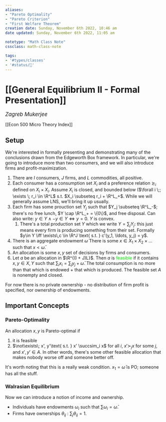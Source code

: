 ```yaml
---
aliases:
- "Pareto Optimality"
- "Pareto Criterion"
- "First Welfare Theorem"
creation date: Sunday, November 6th 2022, 10:46 am
date updated: Sunday, November 6th 2022, 11:05 am

notetype: "Math Class Note"
cssclass: math-class-note

tags: 
- '#types/classes'
- '#status/🚧'
---
```


# [[General Equilibrium II - Formal Presentation]]
<span style = "font-size:120%"><i >Zagreb Mukerjee </i></span>

[[Econ 500 Micro Theory Index]]

## Setup

We're interested in formally presenting and demonstrating many of the conclusions drawn from the Edgeworth Box framework. In particular, we're going to introduce more than two consumers, and we will also introduce firms and profit-maximization. 

1) There are $I$ consumers, $J$ firms, and $L$ commodities, all positive. 
2) Each consumer has a consumption set $X_i$ and a preference relation $\succsim_i$ defined on $X_i \times X_i$. Assume $X_i$ is closed, and bounded below ($\forall i \;; \exists \; r_i \in \R^L$ s.t. $X_i \subseteq r_i + \R^L_+$. While we will generally assume LNS, we'll bring it up usually.  
3) Each firm has some prouction set $Y_j$ such that $Y_j \subseteq \R^L_-$; there's no free lunch, $Y \cap \R^L_+ = \{0\}$, and free disposal. Can also write: $y \in Y \land -y \in Y \iff y = 0$. $Y$ is convex. 
	1) There's a total production set $Y$ which we write $Y = \sum_j Y_j$: this just means every firm is producing something from their set. Formally $y\in Y \iff \exists\,c \in \R^J \text{ s.t. } c'(y_1, \ldots, y_j) = y$. 
4) There is an aggregate endowment $\bar\omega$ There is some $x \in X_1 \times X_2 \times \ldots$ such that $x < \bar\omega$. 
5) An allocation is some $x,y$ set of decisions by firms and consumers. 
6) Let $a$ be an allocation in $\R^{(I + J)L}$. Then $a$ is <font color=gree>feasible</font> if it contains $x, y \in X, Y$ such that $\sum_i x_i = \sum_j y_j + \bar\omega$. The total consumption is no more than that which is endowed + that which is produced. The feasible set $A$ is nonempty and closed.

For now there is no private ownership - no distribution of firm profit is specified, nor ownership of endowments. 

## Important Concepts

### Pareto-Optimality

An allocation $x,y$ is Pareto-optimal if
1) it is feasible
2) $\not\exists\; x', y'\text{ s.t. } x' \succsim_i x$ for all $i$, $x' \succ_j x$ for some $j$, and $x', y' \in A$. In other words, there's some other feasible allocation that makes nobody worse off and someone better off. 

It's worth noting that this is a really weak condition. $x_1 = \bar \omega$ is PO; someone has all the stuff. 

### Walrasian Equilibrium

Now we can introduce a notion of income and ownership. 
- Individuals have endowments $\omega_i$ such that $\sum \omega_i = \bar\omega$. 
- Firms have ownerships $\theta_{ij}$ : $\sum_j \theta_{ij} = 1$. 
